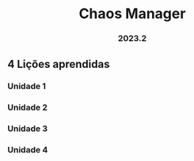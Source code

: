 <h1 align="center"> Chaos Manager </h1>
<h3 align="center"> 2023.2 </h3>

## 4 Lições aprendidas
### Unidade 1



### Unidade 2



### Unidade 3



### Unidade 4
